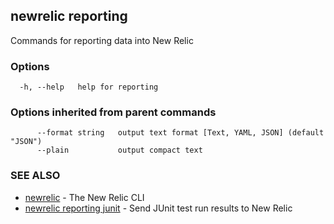 ## newrelic reporting

Commands for reporting data into New Relic

### Options

```
  -h, --help   help for reporting
```

### Options inherited from parent commands

```
      --format string   output text format [Text, YAML, JSON] (default "JSON")
      --plain           output compact text
```

### SEE ALSO

* [newrelic](newrelic.md)	 - The New Relic CLI
* [newrelic reporting junit](newrelic_reporting_junit.md)	 - Send JUnit test run results to New Relic

